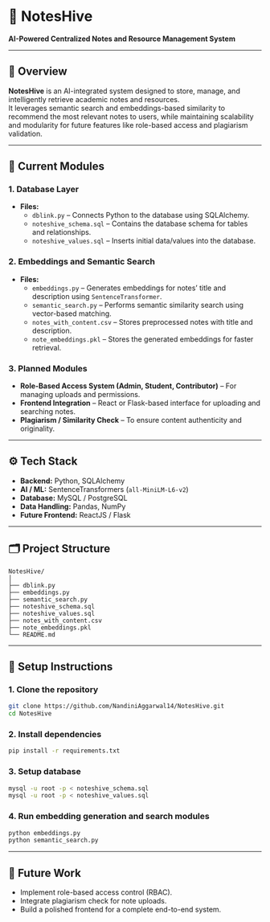 # 🧠 NotesHive
**AI-Powered Centralized Notes and Resource Management System**

---

## 🚀 Overview
**NotesHive** is an AI-integrated system designed to store, manage, and intelligently retrieve academic notes and resources.  
It leverages semantic search and embeddings-based similarity to recommend the most relevant notes to users, while maintaining scalability and modularity for future features like role-based access and plagiarism validation.

---

## 🧩 Current Modules

### 1. Database Layer
- **Files:**
  - `dblink.py` – Connects Python to the database using SQLAlchemy.
  - `noteshive_schema.sql` – Contains the database schema for tables and relationships.
  - `noteshive_values.sql` – Inserts initial data/values into the database.

### 2. Embeddings and Semantic Search
- **Files:**
  - `embeddings.py` – Generates embeddings for notes’ title and description using `SentenceTransformer`.
  - `semantic_search.py` – Performs semantic similarity search using vector-based matching.
  - `notes_with_content.csv` – Stores preprocessed notes with title and description.
  - `note_embeddings.pkl` – Stores the generated embeddings for faster retrieval.

### 3. Planned Modules
- **Role-Based Access System (Admin, Student, Contributor)** – For managing uploads and permissions.
- **Frontend Integration** – React or Flask-based interface for uploading and searching notes.
- **Plagiarism / Similarity Check** – To ensure content authenticity and originality.

---

## ⚙️ Tech Stack
- **Backend:** Python, SQLAlchemy
- **AI / ML:** SentenceTransformers (`all-MiniLM-L6-v2`)
- **Database:** MySQL / PostgreSQL
- **Data Handling:** Pandas, NumPy
- **Future Frontend:** ReactJS / Flask

---

## 🗂️ Project Structure
```
NotesHive/
│
├── dblink.py
├── embeddings.py
├── semantic_search.py
├── noteshive_schema.sql
├── noteshive_values.sql
├── notes_with_content.csv
├── note_embeddings.pkl
└── README.md
```

---

## 🔧 Setup Instructions

### 1. Clone the repository
```bash
git clone https://github.com/NandiniAggarwal14/NotesHive.git
cd NotesHive
```

### 2. Install dependencies
```bash
pip install -r requirements.txt
```

### 3. Setup database
```bash
mysql -u root -p < noteshive_schema.sql
mysql -u root -p < noteshive_values.sql
```

### 4. Run embedding generation and search modules
```bash
python embeddings.py
python semantic_search.py
```

---

## 📌 Future Work
- Implement role-based access control (RBAC).
- Integrate plagiarism check for note uploads.
- Build a polished frontend for a complete end-to-end system.
